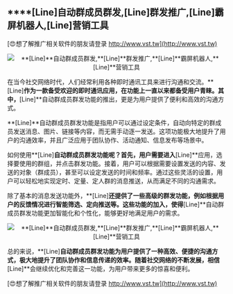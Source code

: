 ## ****[Line]**自动群成员群发,**[Line]**群发推广,**[Line]**霸屏机器人,**[Line]**营销工具**

[😍想了解推广相关软件的朋友请登录 http://www.vst.tw](http://www.vst.tw)

 <center><img src="https://vst.tw/MP4/tuiguang/png/4.png" alt="**[Line]**自动群成员群发,**[Line]**群发推广,**[Line]**霸屏机器人,**[Line]**营销工具"></center>

在当今社交网络时代，人们经常利用各种即时通讯工具来进行沟通和交流。**[Line]**作为一款备受欢迎的即时通讯应用，在功能上一直以来都备受用户青睐。其中，**[Line]**自动群成员群发功能的推出，更是为用户提供了便利和高效的沟通方式。

**[Line]**自动群成员群发功能是指用户可以通过设定条件，自动向特定的群成员发送消息、图片、链接等内容，而无需手动逐一发送。这项功能极大地提升了用户的沟通效率，并且广泛应用于团队协作、活动通知、信息发布等场景中。

如何使用**[Line]**自动群成员群发功能呢？首先，用户需要进入**[Line]**应用，选择要使用的群组，并点击群发功能。接着，用户可以根据需要设置发送的内容、发送的对象（群成员），甚至可以设定发送的时间和频率。通过这些灵活的设置，用户可以轻松地实现定时、定量、定人群的消息推送，从而满足不同的沟通需求。

除了基本的消息发送功能外，**[Line]**还提供了一些高级的群发功能，例如根据用户的反馈情况进行智能筛选、定向推送等。这些功能的加入，使得**[Line]**自动群成员群发功能更加智能化和个性化，能够更好地满足用户的需求。

 <center><img src="https://vst.tw/MP4/tuiguang/png/6.png" alt="**[Line]**自动群成员群发,**[Line]**群发推广,**[Line]**霸屏机器人,**[Line]**营销工具"></center>

总的来说，**[Line]**自动群成员群发功能为用户提供了一种高效、便捷的沟通方式，极大地提升了团队协作和信息传递的效率。随着社交网络的不断发展，相信**[Line]**会继续优化和完善这一功能，为用户带来更多的惊喜和便利。

[😍想了解推广相关软件的朋友请登录 http://www.vst.tw](http://www.vst.tw)



